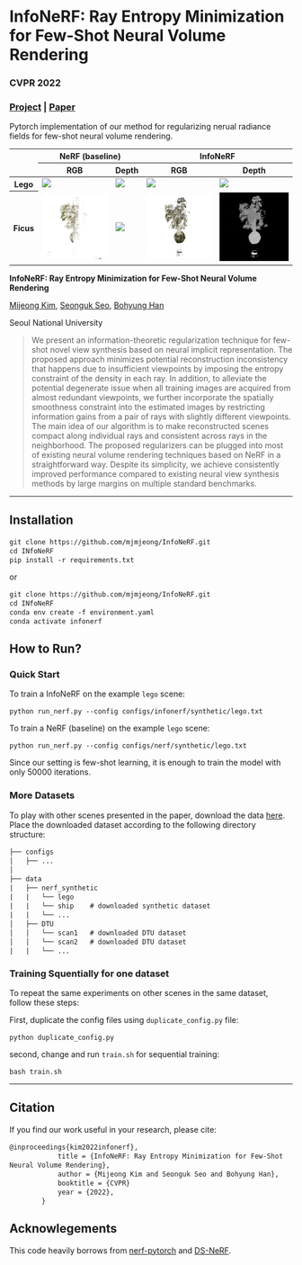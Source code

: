 
# InfoNeRF: Ray Entropy Minimization for Few-Shot Neural Volume Rendering 
### CVPR 2022
### [Project](https://cv.snu.ac.kr/research/InfoNeRF/) | [Paper](https://arxiv.org/abs/2112.15399) 

Pytorch implementation of our method for regularizing nerual radiance fields for few-shot neural volume rendering.

<table>
  <thead>
    <tr>
      <th rowspan="2" colspan="1"></th>
      <th colspan="2">NeRF (baseline) </td>
      <th colspan="2">InfoNeRF</td>
    </tr>
    <tr>
      <th> RGB </th>
      <th> Depth </th>
      <th> RGB </th>
      <th> Depth </th>
    </tr>
  </thead>
  <tbody>
    <tr>
      <th>Lego</th>
      <td> <img src="teaser/lego/nerf_lego_rgb.gif"  width="200" /> </td>
      <td> <img src="teaser/lego/nerf_lego_depth.gif"  width="200" /> </td>
      <td> <img src="teaser/lego/ours_lego_rgb.gif"  width="200" /> </td>
      <td> <img src="teaser/lego/ours_lego_depth.gif"  width="200" /> </td>
    </tr>
    <tr>
      <th>Ficus</th>
      <td> <img src="teaser/ficus/nerf_ficus_rgb.gif"  width="200" />  </td>
      <td> <img src="teaser/ficus/nerf_ficus_depth.gif"  width="200" /> </td>
      <td> <img src="teaser/ficus/ours_ficus_rgb.gif"  width="200" /> </td>
      <td> <img src="teaser/ficus/ours_ficus_depth.gif"  width="200" /> </td>
    </tr>
    </tbody>
</table>

<b> InfoNeRF: Ray Entropy Minimization for Few-Shot Neural Volume Rendering </b>

[Mijeong Kim](https://mjmjeong.github.io/), [Seonguk Seo](https://seoseong.uk/), [Bohyung Han](https://cv.snu.ac.kr/~bhhan/)

Seoul National University

> <p align="center">  <figcaption align="center"><b></b></figcaption>
> We present an information-theoretic regularization technique for few-shot novel view synthesis based on neural implicit representation. 
> The proposed approach minimizes potential reconstruction inconsistency that happens due to insufficient viewpoints by imposing the entropy constraint of the density in each ray. 
> In addition, to alleviate the potential degenerate issue when all training images are acquired from almost redundant viewpoints,
> we further incorporate the spatially smoothness constraint into the estimated images by restricting information gains from a pair of rays with slightly different viewpoints. 
> The main idea of our algorithm is to make reconstructed scenes compact along individual rays and consistent across rays in the neighborhood. 
> The proposed regularizers can be plugged into most of existing neural volume rendering techniques based on NeRF in a straightforward way. 
> Despite its simplicity, we achieve consistently improved performance compared to existing neural view synthesis methods by large margins on multiple standard benchmarks. 


---

## Installation
```
git clone https://github.com/mjmjeong/InfoNeRF.git
cd INfoNeRF
pip install -r requirements.txt
```
or
```
git clone https://github.com/mjmjeong/InfoNeRF.git
cd INfoNeRF
conda env create -f environment.yaml
conda activate infonerf
```

## How  to Run?

### Quick Start 

To train a InfoNeRF on the example `lego` scene:
```
python run_nerf.py --config configs/infonerf/synthetic/lego.txt
```

To train a NeRF (baseline) on the example `lego` scene:
```
python run_nerf.py --config configs/nerf/synthetic/lego.txt
```

Since our setting is few-shot learning, it is enough to train the model with only 50000 iterations.

### More Datasets
To play with other scenes presented in the paper, download the data [here](https://drive.google.com/drive/folders/128yBriW1IG_3NJ5Rp7APSTZsJqdJdfc1). Place the downloaded dataset according to the following directory structure:
```
├── configs  
│   ├── ...    
│                                                                                      
├── data 
|   ├── nerf_synthetic
|   |   └── lego
|   |   └── ship    # downloaded synthetic dataset
|   |   └── ...
│   ├── DTU
│   │   └── scan1   # downloaded DTU dataset
│   │   └── scan2   # downloaded DTU dataset
|   |   └── ...
```

### Training Squentially for one dataset

To repeat the same experiments on other scenes in the same dataset, follow these steps:

First, duplicate the config files using `duplicate_config.py` file:
```
python duplicate_config.py 
```

second, change and run `train.sh` for sequential training:
```
bash train.sh
```
---
                
## Citation

If you find our work useful in your research, please cite:

```
@inproceedings{kim2022infonerf},
            title = {InfoNeRF: Ray Entropy Minimization for Few-Shot Neural Volume Rendering},
            author = {Mijeong Kim and Seonguk Seo and Bohyung Han},
            booktitle = {CVPR}
            year = {2022},
        }
```

## Acknowlegements

This code heavily borrows from [nerf-pytorch](https://github.com/yenchenlin/nerf-pytorch) and [DS-NeRF](https://github.com/dunbar12138/DSNeRF).

